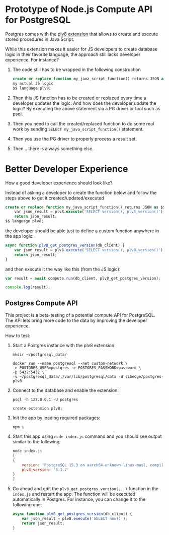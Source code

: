 # Prototype of Node.js Compute API for PostgreSQL

Postgres comes with the [plv8 extension](https://github.com/plv8/plv8) that allows to create and execute stored procedures in Java Script.

While this extension makes it easier for JS developers to create database logic in their favorite language, the approach still lacks developer experience. For instance?

1. The code still has to be wrapped in the following construction
    ```sql
    create or replace function my_java_script_function() returns JSON as $$
    my actual JS logic
    $$ language plv8;
    ```

2. Then this JS function has to be created or replaced every time a developer updates the logic. And how does the developer update the logic? By executing the above statement via a PG driver or tool such as psql.

3. Then you need to call the created/replaced function to do some real work by sending  `SELECT my_java_script_function()` statement.

4. Then you use the PG driver to properly process a result set.

5. Then... there is always something else.


# Better Developer Experience 

How a good developer experience should look like?

Instead of asking a developer to create the function below and follow the steps above to get it created/updated/executed

```sql
create or replace function my_java_script_function() returns JSON as $$
    var json_result = plv8.execute('SELECT version(), plv8_version()');
    return json_result;
$$ language plv8;
```

the developer should be able just to define a custom function anywhere in the app logic:
```javascript
async function plv8_get_postgres_version(db_client) {
    var json_result = plv8.execute('SELECT version(), plv8_version()');
    return json_result;
}
```

and then execute it the way like this (from the JS logic):
```javascript
var result = await compute.run(db_client, plv8_get_postgres_version);

console.log(result);
```

## Postgres Compute API

This project is a beta-testing of a potential compute API for PostgreSQL. The API lets bring more code to the data by improving the developer experience.

How to test:

1. Start a Postgres instance with the plv8 extension:
    ```shell
    mkdir ~/postgresql_data/

    docker run --name postgresql --net custom-network \
    -e POSTGRES_USER=postgres -e POSTGRES_PASSWORD=password \
    -p 5432:5432 \
    -v ~/postgresql_data/:/var/lib/postgresql/data -d sibedge/postgres-plv8
    ```

2. Connect to the database and enable the extension:
    ```shell
    psql -h 127.0.0.1 -U postgres

    create extension plv8;
    ```

3. Init the app by loading required packages:
    ```shell
    npm i
    ```

3. Start this app using `node index.js` command and you should see output similar to the following:
    ```javascript
    node index.js
    [
    {
        version: 'PostgreSQL 15.3 on aarch64-unknown-linux-musl, compiled by gcc (Alpine 12.2.1_git20220924-r4) 12.2.1 20220924, 64-bit',
        plv8_version: '3.1.7'
    }
    ]
    ```

4. Go ahead and edit the `plv8_get_postgres_version(...)` function in the `index.js` and restart the app. The function will be executed automatically in Postgres. For instance, you can change it to the following one:
    ```javascript
    async function plv8_get_postgres_version(db_client) {
        var json_result = plv8.execute('SELECT now()');
        return json_result;
    }
    ```
